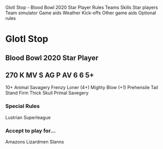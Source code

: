 ﻿
Glotl Stop - Blood Bowl 2020 Star Player
Rules
Teams
Skills
Star players
Team simulator
Game aids
Weather
Kick-offs
Other game aids
Optional rules
# Glotl Stop
## Blood Bowl 2020 Star Player
270 K
MV
S
AG
P
AV
6
6
5+
-
10+
Animal Savagery
Frenzy
Loner (4+)
Mighty Blow (+1)
Prehensile Tail
Stand Firm
Thick Skull
Primal Savegery
### Special Rules
Lustrian Superleague
### Accept to play for...
Amazons
Lizardmen
Slanns
